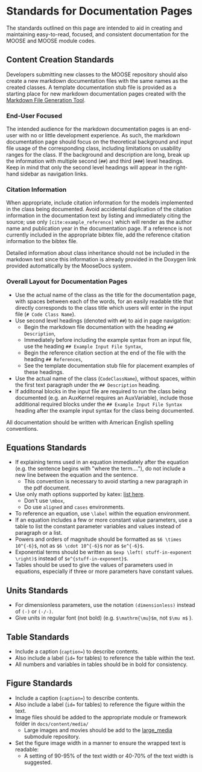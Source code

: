 # Standards for Documentation Pages

The standards outlined on this page are intended to aid in creating and maintaining easy-to-read, focused, and consistent documentation for the MOOSE and MOOSE module codes.

## Content Creation Standards

Developers submitting new classes to the MOOSE repository should also create a new markdown documentation files with the same names as the created classes.
A template documentation stub file is provided as a starting place for new markdown documentation pages created with the [Markdown File Generation Tool](moose_docs/generate.md).

### End-User Focused

The intended audience for the markdown documentation pages is an end-user with no or little development experience.
As such, the markdown documentation page should focus on the theoretical background and input file usage of the corresponding class, including limitations on usability ranges for the class.
If the background and description are long, break up the information with multiple second (`##`) and third (`###`) level headings.
Keep in mind that only the second level headings will appear in the right-hand sidebar as navigation links.

### Citation Information

When appropriate, include citation information for the models implemented in the class being documented.
Avoid accidental duplication of the citation information in the documentation text by listing and immediately citing the source; use only `[cite:example_reference]` which will render as the author name and publication year in the documentation page.
If a reference is not currently included in the appropriate bibtex file, add the reference citation information to the bibtex file.

Detailed information about class inheritance should not be included in the markdown text since this information is already provided in the Doxygen link provided automatically by the MooseDocs system.

### Overall Layout for Documentation Pages

  * Use the actual name of the class as the title for the documentation page, with spaces between each of the words, for an easily readable title that directly corresponds to the class title which users will enter in the input file (`# Code Class Name`).
  * Use second level headings (denoted with `##`) to aid in page navigation:
    - Begin the markdown file documentation with the heading `## Description`,
    - Immediately before including the example syntax from an input file, use the heading `## Example Input File Syntax`,
    - Begin the reference citation section at the end of the file with the heading `## References`,
    - See the template documentation stub file for placement examples of these headings.
  * Use the actual name of the class (`CodeClassName`), without spaces, within the first text paragraph under the `## Description` heading.
  * If additonal blocks in the input file are required to run the class being documented (e.g. an AuxKernel requires an AuxVariable), include those additional required blocks under the `## Example Input File Syntax` heading after the example input syntax for the class being documented.

All documentation should be written with American English spelling conventions.

## Equations Standards
  - If explaining terms used in an equation immediately after the equation (e.g. the sentence begins with "where the term...."), do not include a new line between the equation and the sentence.
    - This convention is necessary to avoid starting a new paragraph in the pdf document.
  - Use only math options supported by katex: [list here](https://khan.github.io/KaTeX/function-support.html).
    - Don't use `\mbox`,
    - Do use `aligned` and `cases` environments.
  - To reference an equation, use `\label` within the equation environment.
  - If an equation includes a few or more constant value parameters, use a table to list the constant parameter variables and values instead of paragraph or a list.
  - Powers and orders of magnitude should be formatted as `$6 \times 10^{-6}$`, not as `$6 \cdot 10^{-6}$` nor as `$e^{-6}$`.
  - Exponential terms should be written as `$exp \left( stuff-in-exponent \right)$` instead of `$e^{stuff-in-exponent}$`.
  - Tables should be used to give the values of parameters used in equations, especially if three or more parameters have constant values.

## Units Standards
  - For dimensionless parameters, use the notation `(dimensionless)` instead of `(-)` or `(-/-)`.
  - Give units in regular font (not bold) (e.g. `$\mathrm{\mu}$m`, not `$\mu m$` ).

## Table Standards
  - Include a caption (`caption=`) to describe contents.
  - Also include a label (`id=` for tables) to reference the table within the text.
  - All numbers and variables in tables should be in bold for consistency.

## Figure Standards
  - Include a caption (`caption=`) to describe contents.
  - Also include a label (`id=` for tables) to reference the figure within the text.
  - Image files should be added to the appropriate module or framework folder in `docs/content/media/`
    - Large images and movies should be add to the [large_media](https://github.com/idaholab/large_media) submodule repository.
  - Set the figure image width in a manner to ensure the wrapped text is readable:
    - A setting of 90-95% of the text width or 40-70% of the text width is suggested.
